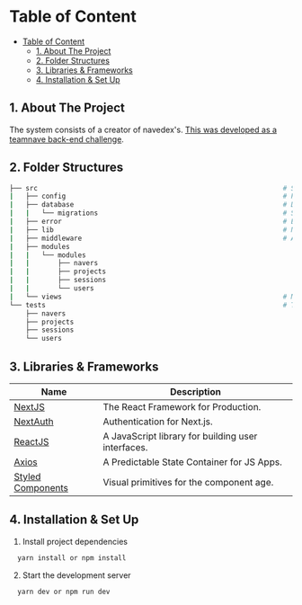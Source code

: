 # Table of Content

- [Table of Content](#table-of-content)
  - [1. About The Project](#1-about-the-project)
  - [2. Folder Structures](#2-folder-structures)
  - [3. Libraries & Frameworks](#3-libraries--frameworks)
  - [4. Installation & Set Up](#4-installation--set-up)

## 1. About The Project
 The system consists of a creator of navedex's. [This was developed as a teamnave back-end challenge](https://github.com/naveteam/back-end-challenge).
## 2. Folder Structures

```bash
├── src                                                             # Source files
|   ├── config                                                      # Project configurations: auth and mailer
|   ├── database                                                    # Database configuration
|   |   └── migrations                                              # Store migrations
|   ├── error                                                       # Error class
|   ├── lib                                                         # Nodemailer lib
|   ├── middleware                                                  # Auth middleware
|   ├── modules
|   |   └── modules
|   |       ├── navers
|   |       ├── projects
|   |       ├── sessions
|   |       └── users
|   └── views                                                       # Mailer layouts
└── tests                                                           # Tests files
    ├── navers
    ├── projects
    ├── sessions
    └── users

```

## 3. Libraries & Frameworks

| Name                                                     | Description                                                            |
| -------------------------------------------------------- | ---------------------------------------------------------------------- |
| [NextJS](https://nextjs.org/)                            | The React Framework for Production.                                    |
| [NextAuth](https://next-auth.js.org/)                    | Authentication for Next.js.                                            |
| [ReactJS](https://reactjs.org/)                          | A JavaScript library for building user interfaces.                     |
| [Axios](https://redux.js.org/)                           | A Predictable State Container for JS Apps.                             |
| [Styled Components](https://styled-components.com/)      | Visual primitives for the component age.                               |

## 4. Installation & Set Up

1. Install project dependencies

```bash
  yarn install or npm install
```

2. Start the development server

```bash
  yarn dev or npm run dev
```
